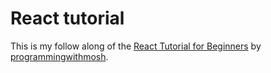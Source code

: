 # React tutorial

This is my follow along of the [React Tutorial for Beginners](https://www.youtube.com/watch?v=SqcY0GlETPk&ab_channel=ProgrammingwithMosh) by [programmingwithmosh](https://www.youtube.com/@programmingwithmosh).
